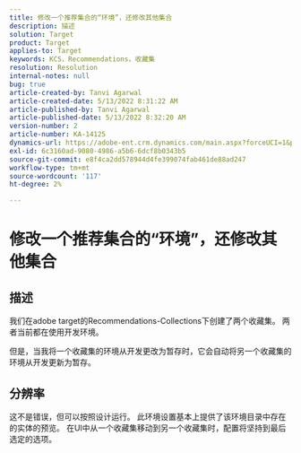 ```yaml
---
title: 修改一个推荐集合的“环境”，还修改其他集合
description: 描述
solution: Target
product: Target
applies-to: Target
keywords: KCS，Recommendations，收藏集
resolution: Resolution
internal-notes: null
bug: true
article-created-by: Tanvi Agarwal
article-created-date: 5/13/2022 8:31:22 AM
article-published-by: Tanvi Agarwal
article-published-date: 5/13/2022 8:32:20 AM
version-number: 2
article-number: KA-14125
dynamics-url: https://adobe-ent.crm.dynamics.com/main.aspx?forceUCI=1&pagetype=entityrecord&etn=knowledgearticle&id=82b10c0f-97d2-ec11-a7b5-00224809c27a
exl-id: 6c3160ad-9080-4986-a5b6-6dcf8b0343b5
source-git-commit: e8f4ca2dd578944d4fe399074fab461de88ad247
workflow-type: tm+mt
source-wordcount: '117'
ht-degree: 2%

---
```


# 修改一个推荐集合的“环境”，还修改其他集合

## 描述


我们在adobe target的Recommendations-Collections下创建了两个收藏集。 两者当前都在使用开发环境。



但是，当我将一个收藏集的环境从开发更改为暂存时，它会自动将另一个收藏集的环境从开发更新为暂存。


## 分辨率


这不是错误，但可以按照设计运行。 此环境设置基本上提供了该环境目录中存在的实体的预览。 在UI中从一个收藏集移动到另一个收藏集时，配置将坚持到最后选定的选项。
